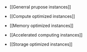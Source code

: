 - [[Generral prupose instances]]

- [[Compute optimized instances]]

- [[Memory optimized instances]]

- [[Accelerated computing instances]]

- [[Storage optimized instances]]